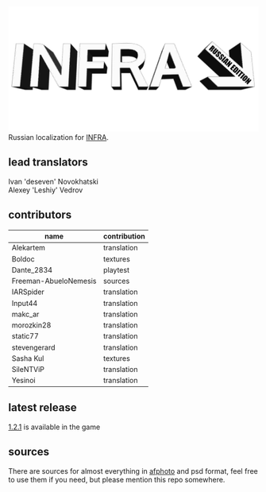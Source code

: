 ![](https://raw.githubusercontent.com/deseven/infra-ru/master/logo.png)  
Russian localization for [INFRA](http://store.steampowered.com/app/251110/INFRA/).

## lead translators
Ivan 'deseven' Novokhatski  
Alexey 'Leshiy' Vedrov

## contributors
| name                  | contribution |
|-----------------------|--------------|
| Alekartem             | translation  |
| Boldoc                | textures     |
| Dante_2834            | playtest     |
| Freeman-AbueloNemesis | sources      |
| IARSpider             | translation  |
| Input44               | translation  |
| makc_ar               | translation  |
| morozkin28            | translation  |
| static77              | translation  |
| stevengerard          | translation  |
| Sasha Kul             | textures     |
| SileNTViP             | translation  |
| Yesinoi               | translation  |

## latest release
[1.2.1](https://github.com/deseven/infra-ru/releases/tag/1.2.1) is available in the game  

## sources
There are sources for almost everything in [afphoto](https://affinity.serif.com/en-gb/photo/) and psd format, feel free to use them if you need, but please mention this repo somewhere.
